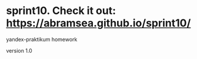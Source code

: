 # sprint10. Check it out: https://abramsea.github.io/sprint10/
yandex-praktikum homework

version 1.0